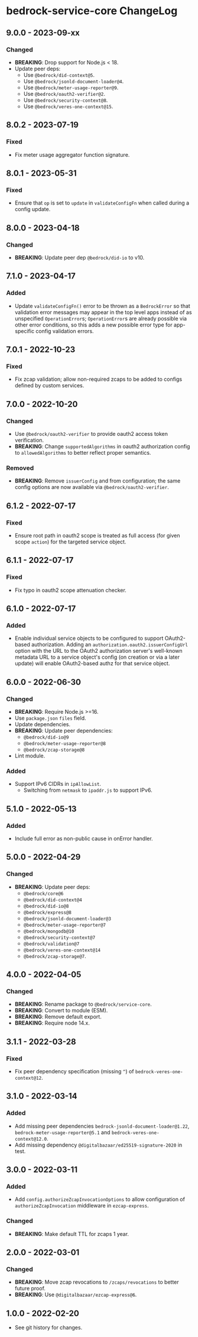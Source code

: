 # bedrock-service-core ChangeLog

## 9.0.0 - 2023-09-xx

### Changed
- **BREAKING**: Drop support for Node.js < 18.
- Update peer deps:
  - Use `@bedrock/did-context@5`.
  - Use `@bedrock/jsonld-document-loader@4`.
  - Use `@bedrock/meter-usage-reporter@9`.
  - Use `@bedrock/oauth2-verifier@2`.
  - Use `@bedrock/security-context@8`.
  - Use `@bedrock/veres-one-context@15`.

## 8.0.2 - 2023-07-19

### Fixed
- Fix meter usage aggregator function signature.

## 8.0.1 - 2023-05-31

### Fixed
- Ensure that `op` is set to `update` in `validateConfigFn` when called
  during a config update.

## 8.0.0 - 2023-04-18

### Changed
- **BREAKING**: Update peer dep `@bedrock/did-io` to v10.

## 7.1.0 - 2023-04-17

### Added
- Update `validateConfigFn()` error to be thrown as a `BedrockError` so
  that validation error messages may appear in the top level apps instead
  of as unspecified `OperationError`s; `OperationError`s are already
  possible via other error conditions, so this adds a new possible error
  type for app-specific config validation errors.

## 7.0.1 - 2022-10-23

### Fixed
- Fix zcap validation; allow non-required zcaps to be added to configs
  defined by custom services.

## 7.0.0 - 2022-10-20

### Changed
- Use `@bedrock/oauth2-verifier` to provide oauth2 access token
  verification.
- **BREAKING**: Change `supportedAlgorithms` in oauth2 authorization config to
  `allowedAlgorithms` to better reflect proper semantics.

### Removed
- **BREAKING**: Remove `issuerConfig` and from configuration; the same config
  options are now available via `@bedrock/oauth2-verifier`.

## 6.1.2 - 2022-07-17

### Fixed
- Ensure root path in oauth2 scope is treated as full access
  (for given scope `action`) for the targeted service object.

## 6.1.1 - 2022-07-17

### Fixed
- Fix typo in oauth2 scope attenuation checker.

## 6.1.0 - 2022-07-17

### Added
- Enable individual service objects to be configured to support
  OAuth2-based authorization. Adding an
  `authorization.oauth2.issuerConfigUrl` option with the URL to
  the OAuth2 authorization server's well-known metadata URL to
  a service object's config (on creation or via a later update)
  will enable OAuth2-based authz for that service object.

## 6.0.0 - 2022-06-30

### Changed
- **BREAKING**: Require Node.js >=16.
- Use `package.json` `files` field.
- Update dependencies.
- **BREAKING**: Update peer dependencies:
  - `@bedrock/did-io@9`
  - `@bedrock/meter-usage-reporter@8`
  - `@bedrock/zcap-storage@8`
- Lint module.

### Added
- Support IPv6 CIDRs in `ipAllowList`.
  - Switching from `netmask` to `ipaddr.js` to support IPv6.

## 5.1.0 - 2022-05-13

### Added
- Include full error as non-public cause in onError handler.

## 5.0.0 - 2022-04-29

### Changed
- **BREAKING**: Update peer deps:
  - `@bedrock/core@6`
  - `@bedrock/did-context@4`
  - `@bedrock/did-io@8`
  - `@bedrock/express@8`
  - `@bedrock/jsonld-document-loader@3`
  - `@bedrock/meter-usage-reporter@7`
  - `@bedrock/mongodb@10`
  - `@bedrock/security-context@7`
  - `@bedrock/validation@7`
  - `@bedrock/veres-one-context@14`
  - `@bedrock/zcap-storage@7`.

## 4.0.0 - 2022-04-05

### Changed
- **BREAKING**: Rename package to `@bedrock/service-core`.
- **BREAKING**: Convert to module (ESM).
- **BREAKING**: Remove default export.
- **BREAKING**: Require node 14.x.

## 3.1.1 - 2022-03-28

### Fixed
- Fix peer dependency specification (missing `^`) of
  `bedrock-veres-one-context@12`.

## 3.1.0 - 2022-03-14

### Added
- Add missing peer dependencies `bedrock-jsonld-document-loader@1.22`,
  `bedrock-meter-usage-reporter@5.1` and `bedrock-veres-one-context@12.0`.
- Add missing dependency `@digitalbazaar/ed25519-signature-2020` in test.

## 3.0.0 - 2022-03-11

### Added
- Add `config.authorizeZcapInvocationOptions` to allow configuration of
  `authorizeZcapInvocation` middleware in `ezcap-express`.

### Changed
- **BREAKING**: Make default TTL for zcaps 1 year.

## 2.0.0 - 2022-03-01

### Changed
- **BREAKING**: Move zcap revocations to `/zcaps/revocations` to better
  future proof.
- **BREAKING**: Use `@digitalbazaar/ezcap-express@6`.

## 1.0.0 - 2022-02-20

- See git history for changes.
